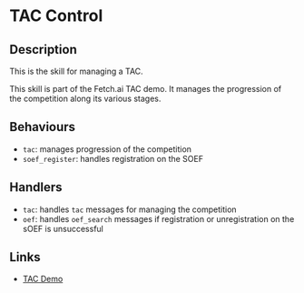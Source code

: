 # TAC Control

## Description

This is the skill for managing a TAC.

This skill is part of the Fetch.ai TAC demo. It manages the progression of the competition along its various stages.

## Behaviours

* `tac`: manages progression of the competition
* `soef_register`:  handles registration on the SOEF

## Handlers

* `tac`: handles `tac` messages for managing the competition
* `oef`: handles `oef_search` messages if registration or unregistration on the sOEF is unsuccessful

## Links

* <a href="https://docs.fetch.ai/aea/tac-skills-contract/" target="_blank">TAC Demo</a>

